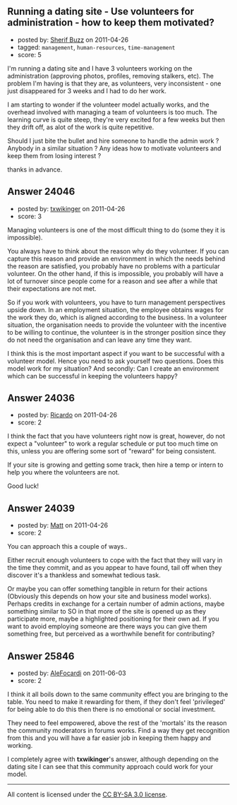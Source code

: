 ## Running a dating site - Use volunteers for administration - how to keep them motivated?

- posted by: [Sherif Buzz](https://stackexchange.com/users/-1/4592-sherif-buzz) on 2011-04-26
- tagged: `management`, `human-resources`, `time-management`
- score: 5

I'm running a dating site and I have 3 volunteers working on the administration (approving photos, profiles, removing stalkers, etc). The problem I'm having is that they are, as volunteers, very inconsistent - one just disappeared for 3 weeks and I had to do her work. 

I am starting to wonder if the volunteer model actually works, and the overhead involved with managing a team of volunteers is too much. The learning curve is quite steep, they're very excited for a few weeks but then they drift off, as alot of the work is quite repetitive. 

Should I just bite the bullet and hire someone to handle the admin work ? Anybody in a similar situation ? Any ideas how to motivate volunteers and keep them from losing interest ?

thanks in advance.


## Answer 24046

- posted by: [txwikinger](https://stackexchange.com/users/-1/4314-txwikinger) on 2011-04-26
- score: 3

Managing volunteers is one of the most difficult thing to do (some they it is impossible). 

You always have to think about the reason why do they volunteer. If you can capture this reason and provide an environment in which the needs behind the reason are satisfied, you probably have no problems with a particular volunteer. On the other hand, if this is impossible, you probably will have a lot of turnover since people come for a reason and see after a while that their expectations are not met.

So if you work with volunteers, you have to turn management perspectives upside down. In an employment situation, the employee obtains wages for the work they do, which is aligned according to the business. In a volunteer situation, the organisation needs to provide the volunteer with the incentive to be willing to continue, the volunteer is in the stronger position since they do not need the organisation and can leave any time they want.

I think this is the most important aspect if you want to be successful with a volunteer model. Hence you need to ask yourself two questions. Does this model work for my situation? And secondly: Can I create an environment which can be successful in keeping the volunteers happy?


## Answer 24036

- posted by: [Ricardo](https://stackexchange.com/users/-1/42-ricardo) on 2011-04-26
- score: 2

I think the fact that you have volunteers right now is great, however, do not expect a "volunteer" to work a regular schedule or put too much time on this, unless you are offering some sort of "reward" for being consistent.

If your site is growing and getting some track, then hire a temp or intern to help you where the volunteers are not.

Good luck!


## Answer 24039

- posted by: [Matt](https://stackexchange.com/users/-1/8784-matt) on 2011-04-26
- score: 2

You can approach this a couple of ways..

Either recruit enough volunteers to cope with the fact that they will vary in the time they commit, and as you appear to have found, tail off when they discover it's a thankless and somewhat tedious task.

Or maybe you can offer something tangible in return for their actions (Obviously this depends on how your site and business model works).  Perhaps credits in exchange for a certain number of admin actions, maybe something similar to SO in that more of the site is opened up as they participate more, maybe a highlighted positioning for their own ad.  If you want to avoid employing someone are there ways you can give them something free, but perceived as a worthwhile benefit for contributing?


## Answer 25846

- posted by: [AleFocardi](https://stackexchange.com/users/-1/10987-alefocardi) on 2011-06-03
- score: 2

I think it all boils down to the same community effect you are bringing to the table. You need to make it rewarding for them, if they don't feel 'privileged' for being able to do this then there is no emotional or social investment.

They need to feel empowered, above the rest of the 'mortals' its the reason the community moderators in forums works. Find a way they get recognition from this and you will have a far easier job in keeping them happy and working.

 I completely agree with **txwikinger**'s answer, although depending on the dating site I can see that this community approach could work for your model.



---

All content is licensed under the [CC BY-SA 3.0 license](https://creativecommons.org/licenses/by-sa/3.0/).
